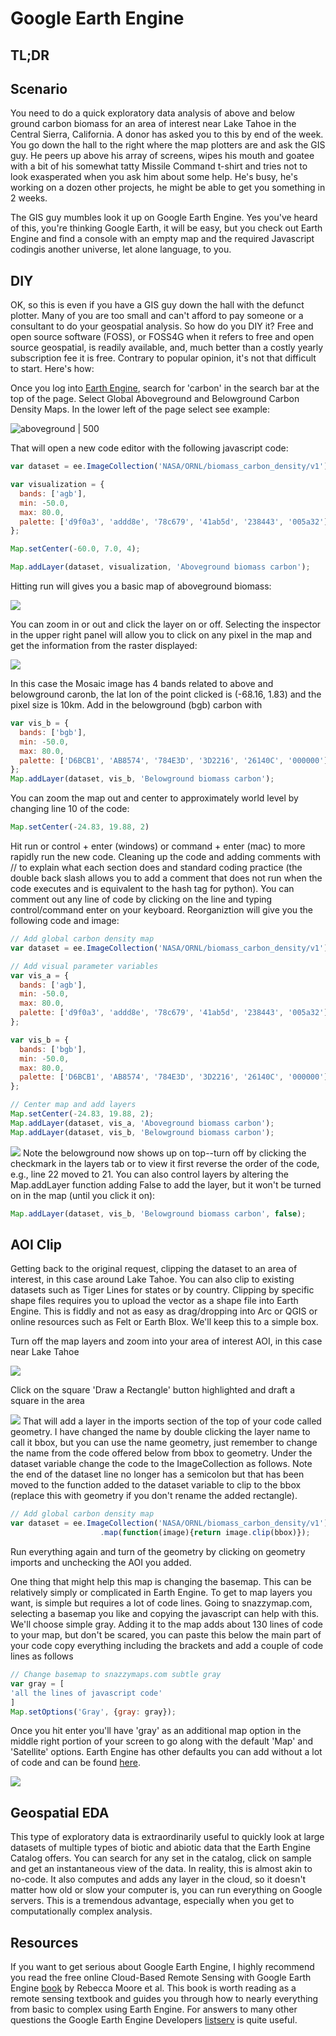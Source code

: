 # Google Earth Engine

## TL;DR


## Scenario
You need to do a quick exploratory data analysis of above and below ground carbon biomass for an area of interest near Lake Tahoe in the Central Sierra, California. A donor has asked you to this by end of the week. You go down the hall to the right where the map plotters are and ask the GIS guy. He peers up above his array of screens, wipes his mouth and goatee with a bit of his somewhat tatty Missile Command t-shirt and tries not to look exasperated when you ask him about some help. He's busy, he's working on a dozen other projects, he might be able to get you something in 2 weeks. 

The GIS guy mumbles look it up on Google Earth Engine. Yes you've heard of this, you're thinking Google Earth, it will be easy, but you check out Earth Engine and find a console with an empty map and the required Javascript codingis another universe, let alone language, to you. 

## DIY
OK, so this is even if you have a GIS guy down the hall with the defunct plotter. Many of you are too small and can't afford to pay someone or a consultant to do your geospatial analysis. So how do you DIY it? Free and open source software (FOSS), or FOSS4G when it refers to free and open source geospatial, is readily available, and, much better than a costly yearly subscription fee it is free. Contrary to popular opinion, it's not that difficult to start. Here's how:

Once you log into [Earth Engine](https://code.earthengine.google.com/), search for 'carbon' in the search bar at the top of the page. Select Global Aboveground and Belowground Carbon Density Maps. In the lower left of the page select see example: 

![aboveground | 500](https://i.imgur.com/z3xt9WD.png)

That will open a new code editor with the following javascript code:
```javascript
var dataset = ee.ImageCollection('NASA/ORNL/biomass_carbon_density/v1');

var visualization = {
  bands: ['agb'],
  min: -50.0,
  max: 80.0,
  palette: ['d9f0a3', 'addd8e', '78c679', '41ab5d', '238443', '005a32']
};

Map.setCenter(-60.0, 7.0, 4);

Map.addLayer(dataset, visualization, 'Aboveground biomass carbon');
```
 
 Hitting run will gives you a basic map of aboveground biomass:
 
![](https://i.imgur.com/m7dOCRr.png)

You can zoom in or out and click the layer on or off. Selecting the inspector in the upper right panel will allow you to click on any pixel in the map and get the information from the raster displayed:

![](https://i.imgur.com/LZcLWWh.png)

In this case the Mosaic image has 4 bands related to above and belowground caronb, the lat lon of the point clicked is (-68.16, 1.83) and the pixel size is 10km. Add in the belowground (bgb) carbon with

```javascript
var vis_b = {
  bands: ['bgb'],
  min: -50.0,
  max: 80.0,
  palette: ['D6BCB1', 'AB8574', '784E3D', '3D2216', '26140C', '000000']
};
Map.addLayer(dataset, vis_b, 'Belowground biomass carbon');
```

You can zoom the map out and center to approximately world level by changing line 10 of the code:

```javascript
Map.setCenter(-24.83, 19.88, 2)
```

Hit run or control + enter (windows) or command + enter (mac) to more rapidly run the new code. Cleaning up the code and adding comments with // to explain what each section does and standard coding practice (the double back slash allows you to add a comment that does not run when the code executes and is equivalent to the hash tag for python). You can comment out any line of code by clicking on the line and typing control/command enter on your keyboard. Reorganiztion will give you the following code and image:

```javascript
// Add global carbon density map
var dataset = ee.ImageCollection('NASA/ORNL/biomass_carbon_density/v1');

// Add visual parameter variables
var vis_a = {
  bands: ['agb'],
  min: -50.0,
  max: 80.0,
  palette: ['d9f0a3', 'addd8e', '78c679', '41ab5d', '238443', '005a32']
};

var vis_b = {
  bands: ['bgb'],
  min: -50.0,
  max: 80.0,
  palette: ['D6BCB1', 'AB8574', '784E3D', '3D2216', '26140C', '000000']
};

// Center map and add layers
Map.setCenter(-24.83, 19.88, 2);
Map.addLayer(dataset, vis_a, 'Aboveground biomass carbon');
Map.addLayer(dataset, vis_b, 'Belowground biomass carbon');
```
![](https://i.imgur.com/7hkdrV0.png)
 Note the belowground now shows up on top--turn off by clicking the checkmark in the layers tab or to view it first reverse the order of the code, e.g., line 22 moved to 21. You can also control layers by altering the Map.addLayer function adding False to add the layer, but it won't be turned on in the map (until you click it on):
 
```javascript
Map.addLayer(dataset, vis_b, 'Belowground biomass carbon', false);
```
## AOI Clip
Getting back to the original request, clipping the dataset to an area of interest, in this case around Lake Tahoe. You can also clip to existing datasets such as Tiger Lines for states or by country. Clipping by specific shape files requires you to upload the vector as a shape file into Earth Engine. This is fiddly and not as easy as drag/dropping into Arc or QGIS or online resources such as Felt or Earth Blox. We'll keep this to a simple box.

Turn off the map layers and zoom into your area of interest AOI, in this case near Lake Tahoe

![](https://i.imgur.com/wqAZ3bC.png)

Click on the square 'Draw a Rectangle' button highlighted and draft a square in the area

![](https://i.imgur.com/Il9YmB4.png)
That will add a layer in the imports section of the top of your code called geometry. I have changed the name by double clicking the layer name to call it bbox, but you can use the name geometry, just remember to change the name from the code offered below from bbox to geometry. Under the dataset variable change the code to the ImageCollection as follows. Note the end of the dataset line no longer has a semicolon but that has been moved to the function added to the dataset variable to clip to the bbox (replace this with geometry if you don't rename the added rectangle).

```javascript
// Add global carbon density map
var dataset = ee.ImageCollection('NASA/ORNL/biomass_carbon_density/v1')
                    .map(function(image){return image.clip(bbox)});

```

Run everything again and turn of the geometry by clicking on geometry imports and unchecking the AOI you added. 

One thing that might help this map is changing the basemap. This can be relatively simply or complicated in Earth Engine. To get to map layers you want, is simple but requires a lot of code lines. Going to snazzymap.com, selecting a basemap you like and copying the javascript can help with this. We'll choose simple gray. Adding it to the map adds about 130 lines of code to your map, but don't be scared, you can paste this below the main part of your code copy everything including the brackets and add a couple of code lines as follows

```javascript
// Change basemap to snazzymaps.com subtle gray
var gray = [
'all the lines of javascript code'
]
Map.setOptions('Gray', {gray: gray});
```
Once you hit enter you'll have 'gray' as an additional map option in the middle right portion of your screen to go along with the default 'Map' and 'Satellite' options. Earth Engine has other defaults you can add without a lot of code and can be found [here](https://developers.google.com/earth-engine/tutorials/community/customizing-base-map-styles).

![](https://i.imgur.com/X16YsFz.png)

## Geospatial EDA
This type of exploratory data is extraordinarily useful to quickly look at large datasets of multiple types of biotic and abiotic data that the Earth Engine Catalog offers. You can search for any set in the catalog, click on sample and get an instantaneous view of the data. In reality, this is almost akin to no-code. It also computes and adds any layer in the cloud, so it doesn't matter how old or slow your computer is, you can run everything on Google servers. This is a tremendous advantage, especially when you get to computationally complex analysis.

## Resources
If you want to get serious about Google Earth Engine, I highly recommend you read the free online Cloud-Based Remote Sensing with Google Earth Engine [book](https://www.eefabook.org/) by Rebecca Moore et al. This book is worth reading as a remote sensing textbook and guides you through how to nearly everything from basic to complex using Earth Engine. For answers to many other questions the Google Earth Engine Developers [listserv](https://groups.google.com/g/google-earth-engine-developers) is quite useful.